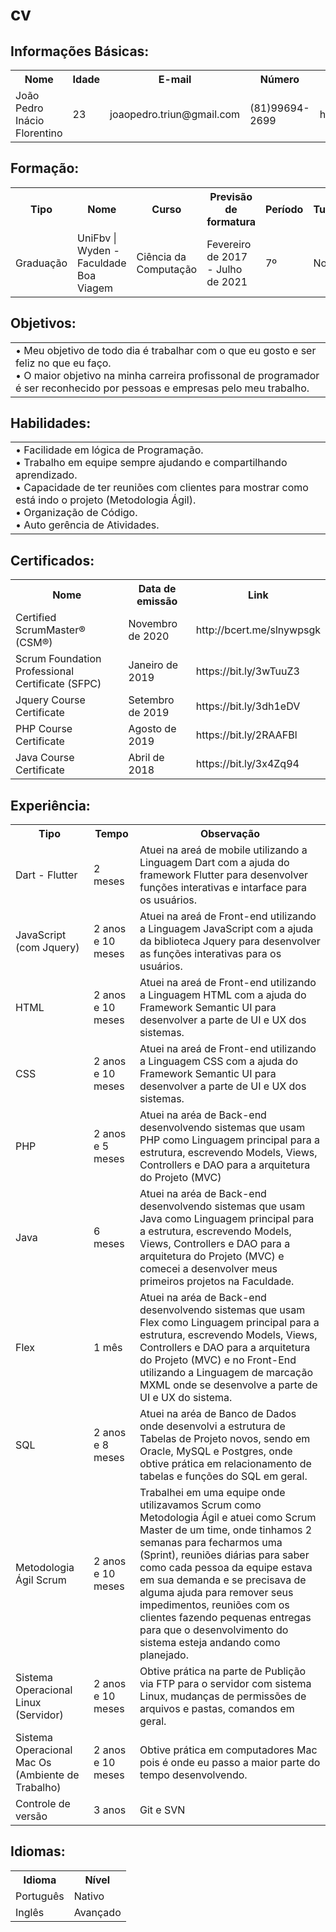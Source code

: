 # cv

Informações Básicas:
-------------------
<table>
<tr>
   <th> 
	Nome
   </th>
   <th> 
	Idade
   </th>
   <th> 
	E-mail
   </th>
   <th> 
	Número
   </th>
   <th> 
	Linkedin
   </th>
</tr>

<tr>
   <td>
	João Pedro Inácio Florentino
   </td>
   <td>
	23
   </td>
   <td>
	joaopedro.triun@gmail.com
   </td>
   <td>
	(81)99694-2699
   </td>
   <td>
	https://www.linkedin.com/in/joaopedroinacio/
   </td>
</tr>

</table>

<table>

Formação:
-------------------
<tr>
   <th> 
	Tipo
   </th>
   <th> 
	Nome
   </th>
   <th> 
	Curso
   </th>
   <th> 
	Previsão de formatura
   </th>
   <th> 
	Período
   </th>
   <th> 
	Turno
   </th>
</tr>

<tr>
   <td>
	Graduação
   </td>
   <td>
	UniFbv | Wyden - Faculdade Boa Viagem
   </td>
   <td>
	Ciência da Computação
   </td>
   <td>
	Fevereiro de 2017 - Julho de 2021
   </td>
   <td>
	7º
   </td>
   <td>
	Noite
   </td>
</tr>

</table>

<table>

Objetivos:
-------------------
<tr>
   <td>
   • Meu objetivo de todo dia é trabalhar com o que eu gosto e ser feliz no que eu faço. <br>
   • O maior objetivo na minha carreira profissonal de programador é ser reconhecido por pessoas e empresas pelo meu trabalho.
   </td>
</tr>

</table>

<table>

Habilidades:
-------------------
<tr>
   <td>
   • Facilidade em lógica de Programação. <br>
   • Trabalho em equipe sempre ajudando e compartilhando aprendizado. <br>
   • Capacidade de ter reuniões com clientes para mostrar como está indo o projeto (Metodologia Ágil). <br>
   • Organização de Código. <br>
   • Auto gerência de Atividades.
   </td>
</tr>

</table>

<table>

Certificados:
-------------------
<tr>
   <th> 
	Nome
   </th>
   <th> 
	Data de emissão
   </th>
   <th> 
	Link
   </th>
</tr>

<tr>
   <td>
	Certified ScrumMaster® (CSM®)
   </td>
   <td>
	Novembro de 2020
   </td>
   <td>
	http://bcert.me/slnywpsgk
   </td>
</tr>

<tr>
   <td>
	Scrum Foundation Professional Certificate (SFPC)
   </td>
   <td>
	Janeiro de 2019
   </td>
   <td>
	https://bit.ly/3wTuuZ3
   </td>
</tr>

<tr>
   <td>
	Jquery Course Certificate
   </td>
   <td>
	Setembro de 2019
   </td>
   <td>
	https://bit.ly/3dh1eDV
   </td>
</tr>

<tr>
   <td>
	PHP Course Certificate
   </td>
   <td>
	Agosto de 2019
   </td>
   <td>
	https://bit.ly/2RAAFBl
   </td>
</tr>

<tr>
   <td>
	Java Course Certificate
   </td>
   <td>
	Abril de 2018
   </td>
   <td>
	https://bit.ly/3x4Zq94
   </td>
</tr>

</table>

<table>

Experiência:
-------------------
<tr>
   <th> 
	Tipo
   </th>
   <th> 
	Tempo
   </th>
   <th> 
	Observação
   </th>
</tr>

<tr>
   <td>
	Dart - Flutter
   </td>
   <td>
	2 meses
   </td>
   <td>
	Atuei na areá de mobile utilizando a Linguagem Dart com a ajuda do framework Flutter para desenvolver funções 		interativas e intarface para os usuários.
   </td>
</tr>

<tr>
   <td>
	JavaScript (com Jquery)
   </td>
   <td>
	2 anos e 10 meses
   </td>
   <td>
	Atuei na areá de Front-end utilizando a Linguagem JavaScript com a ajuda da biblioteca Jquery para desenvolver as funções 		interativas para os usuários.
   </td>
</tr>

<tr>
   <td>
	HTML
   </td>
   <td>
	2 anos e 10 meses
   </td>
   <td>
	Atuei na areá de Front-end utilizando a Linguagem HTML com a ajuda do Framework Semantic UI para desenvolver a parte de UI e UX 	dos sistemas.
   </td>
</tr>

<tr>
   <td>
	CSS
   </td>
   <td>
	2 anos e 10 meses
   </td>
   <td>
	Atuei na areá de Front-end utilizando a Linguagem CSS com a ajuda do Framework Semantic UI para desenvolver a parte de UI e UX 		dos sistemas.
   </td>
</tr>

<tr>
   <td>
	PHP
   </td>
   <td>
	2 anos e 5 meses
   </td>
   <td>
	Atuei na aréa de Back-end desenvolvendo sistemas que usam PHP como Linguagem principal para a estrutura, escrevendo Models, 		Views, Controllers e DAO para a arquitetura do Projeto (MVC)
   </td>
</tr>

<tr>
   <td>
	Java
   </td>
   <td>
	6 meses
   </td>
   <td>
	Atuei na aréa de Back-end desenvolvendo sistemas que usam Java como Linguagem principal para a estrutura, escrevendo Models, 		Views, Controllers e DAO para a arquitetura do Projeto (MVC) e comecei a desenvolver meus primeiros projetos na Faculdade.
   </td>
</tr>

<tr>
   <td>
	Flex
   </td>
   <td>
	1 mês
   </td>
   <td>
	Atuei na aréa de Back-end desenvolvendo sistemas que usam Flex como Linguagem principal para a estrutura, escrevendo Models, 		Views, Controllers e DAO para a arquitetura do Projeto (MVC) e no Front-End utilizando a Linguagem de marcação MXML onde se 		desenvolve a parte de UI e UX do sistema.
   </td>
</tr>

<tr>
   <td>
	SQL
   </td>
   <td>
	2 anos e 8 meses
   </td>
   <td>
	Atuei na aréa de Banco de Dados onde desenvolvi a estrutura de Tabelas de Projeto novos, sendo em Oracle, MySQL e Postgres, onde obtive prática em relacionamento de tabelas e funções do SQL em geral.
   </td>
</tr>

<tr>
   <td>
	Metodologia Ágil Scrum
   </td>
   <td>
	2 anos e 10 meses
   </td>
   <td>
	Trabalhei em uma equipe onde utilizavamos Scrum como Metodologia Ágil e atuei como Scrum Master de um time, onde tinhamos 2 semanas para fecharmos uma (Sprint), 		reuniões diárias para saber como cada pessoa da equipe estava em sua demanda e se precisava de alguma ajuda para remover seus 		impedimentos, reuniões com os clientes fazendo pequenas entregas para que o desenvolvimento do sistema esteja andando como 		planejado.
   </td>
</tr>

<tr>
   <td>
	Sistema Operacional Linux (Servidor)
   </td>
   <td>
	2 anos e 10 meses
   </td>
   <td>
	Obtive prática na parte de Publição via FTP para o servidor com sistema Linux, mudanças de permissões de arquivos e pastas, 		comandos em geral.
   </td>
</tr>

<tr>
   <td>
	Sistema Operacional Mac Os (Ambiente de Trabalho)
   </td>
   <td>
	2 anos e 10 meses
   </td>
   <td>
	Obtive prática em computadores Mac pois é onde eu passo a maior parte do tempo desenvolvendo.
   </td>
</tr>

<tr>
   <td>
	Controle de versão
   </td>
   <td>
	3 anos
   </td>
   <td>
	Git e SVN
   </td>
</tr>

</table>

<table>

Idiomas:
-------------------
<tr>
   <th> 
	Idioma
   </th>
   <th> 
	Nível
   </th>
</tr>

<tr>
   <td>
	Português
   </td>
   <td>
	Nativo
   </td>
</tr>
<tr>
   <td>
	Inglês
   </td>
   <td>
	Avançado
   </td>
</tr>

</table>
